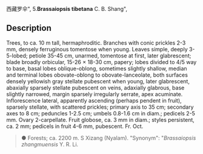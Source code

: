 西藏罗伞",
5.**Brassaiopsis tibetana** C. B. Shang",

## Description
Trees, to ca. 10 m tall, hermaphroditic. Branches with conic prickles 2-3 mm, densely ferruginous tomentose when young. Leaves simple, deeply 3-5-lobed; petiole 35-45 cm, unarmed, tomentose at first, later glabrescent; blade broadly orbicular, 15-26 × 18-30 cm, papery; lobes divided to 4/5 way to base, basal lobes oblique-oblong, sometimes slightly shallow, median and terminal lobes obovate-oblong to obovate-lanceolate, both surfaces densely yellowish gray stellate pubescent when young, later glabrescent, abaxially sparsely stellate pubescent on veins, adaxially glabrous, base slightly narrowed, margin sparsely irregularly serrate, apex acuminate. Inflorescence lateral, apparently ascending (perhaps pendent in fruit), sparsely stellate, with scattered prickles; primary axis to 35 cm; secondary axes to 8 cm; peduncles 1-2.5 cm; umbels 0.8-1.6 cm in diam.; pedicels 2-5 mm. Ovary 2-carpellate. Fruit globose, ca. 3 mm in diam.; styles persistent, ca. 2 mm; pedicels in fruit 4-6 mm, pubescent. Fr. Oct.

> ● Forests; ca. 2200 m. S Xizang (Nyalam).
  "Synonym": "*Brassaiopsis zhangmuensis* Y. R. Li.
